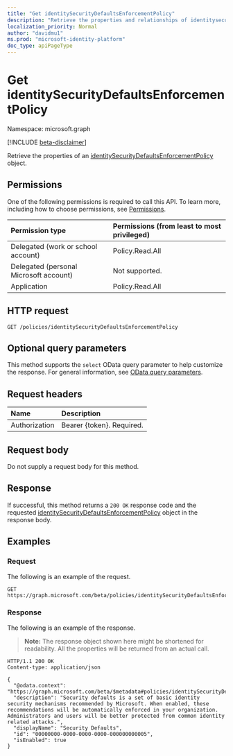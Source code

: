 ```yaml
---
title: "Get identitySecurityDefaultsEnforcementPolicy"
description: "Retrieve the properties and relationships of identitysecuritydefaultsenforcementpolicy object."
localization_priority: Normal
author: "davidmu1"
ms.prod: "microsoft-identity-platform"
doc_type: apiPageType
---
```


# Get identitySecurityDefaultsEnforcementPolicy

Namespace: microsoft.graph

[!INCLUDE [beta-disclaimer](../../includes/beta-disclaimer.md)]

Retrieve the properties of an [identitySecurityDefaultsEnforcementPolicy](../resources/identitysecuritydefaultsenforcementpolicy.md) object.

## Permissions

One of the following permissions is required to call this API. To learn more, including how to choose permissions, see [Permissions](/graph/permissions-reference).

| Permission type                        | Permissions (from least to most privileged) |
|:---------------------------------------|:--------------------------------------------|
| Delegated (work or school account)     | Policy.Read.All |
| Delegated (personal Microsoft account) | Not supported. |
| Application                            | Policy.Read.All |

## HTTP request

<!-- { "blockType": "ignored" } -->

```http
GET /policies/identitySecurityDefaultsEnforcementPolicy
```

## Optional query parameters

This method supports the `select` OData query parameter to help customize the response. For general information, see [OData query parameters](/graph/query-parameters).

## Request headers

| Name      |Description|
|:----------|:----------|
| Authorization | Bearer {token}. Required. |

## Request body

Do not supply a request body for this method.

## Response

If successful, this method returns a `200 OK` response code and the requested [identitySecurityDefaultsEnforcementPolicy](../resources/identitysecuritydefaultsenforcementpolicy.md) object in the response body.

## Examples

### Request

The following is an example of the request.
<!-- {
  "blockType": "request",
  "name": "get_identitysecuritydefaultsenforcementpolicy"
}-->

```http
GET https://graph.microsoft.com/beta/policies/identitySecurityDefaultsEnforcementPolicy
```

### Response

The following is an example of the response.

> **Note:** The response object shown here might be shortened for readability. All the properties will be returned from an actual call.

<!-- {
  "blockType": "response",
  "truncated": true,
  "@odata.type": "microsoft.graph.identitySecurityDefaultsEnforcementPolicy"
} -->

```http
HTTP/1.1 200 OK
Content-type: application/json

{
  "@odata.context": "https://graph.microsoft.com/beta/$metadata#policies/identitySecurityDefaultsEnforcementPolicy",
  "description": "Security defaults is a set of basic identity security mechanisms recommended by Microsoft. When enabled, these recommendations will be automatically enforced in your organization. Administrators and users will be better protected from common identity related attacks.",
  "displayName": "Security Defaults",
  "id": "00000000-0000-0000-0000-000000000005",
  "isEnabled": true
}
```

<!-- uuid: 16cd6b66-4b1a-43a1-adaf-3a886856ed98
2019-02-04 14:57:30 UTC -->
<!-- {
  "type": "#page.annotation",
  "description": "Get identitySecurityDefaultsEnforcementPolicy",
  "keywords": "",
  "section": "documentation",
  "tocPath": ""
}-->
